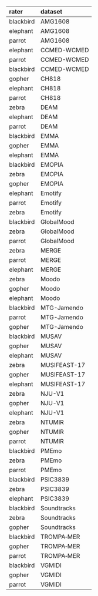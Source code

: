 |rater     |dataset      |
|:---------|:------------|
|blackbird |AMG1608      |
|elephant  |AMG1608      |
|parrot    |AMG1608      |
|elephant  |CCMED-WCMED  |
|parrot    |CCMED-WCMED  |
|blackbird |CCMED-WCMED  |
|gopher    |CH818        |
|elephant  |CH818        |
|parrot    |CH818        |
|zebra     |DEAM         |
|elephant  |DEAM         |
|parrot    |DEAM         |
|blackbird |EMMA         |
|gopher    |EMMA         |
|elephant  |EMMA         |
|blackbird |EMOPIA       |
|zebra     |EMOPIA       |
|gopher    |EMOPIA       |
|elephant  |Emotify      |
|parrot    |Emotify      |
|zebra     |Emotify      |
|blackbird |GlobalMood   |
|zebra     |GlobalMood   |
|parrot    |GlobalMood   |
|zebra     |MERGE        |
|parrot    |MERGE        |
|elephant  |MERGE        |
|zebra     |Moodo        |
|gopher    |Moodo        |
|elephant  |Moodo        |
|blackbird |MTG-Jamendo  |
|parrot    |MTG-Jamendo  |
|gopher    |MTG-Jamendo  |
|blackbird |MUSAV        |
|gopher    |MUSAV        |
|elephant  |MUSAV        |
|zebra     |MUSIFEAST-17 |
|gopher    |MUSIFEAST-17 |
|elephant  |MUSIFEAST-17 |
|zebra     |NJU-V1       |
|gopher    |NJU-V1       |
|elephant  |NJU-V1       |
|zebra     |NTUMIR       |
|gopher    |NTUMIR       |
|parrot    |NTUMIR       |
|blackbird |PMEmo        |
|zebra     |PMEmo        |
|parrot    |PMEmo        |
|blackbird |PSIC3839     |
|zebra     |PSIC3839     |
|elephant  |PSIC3839     |
|blackbird |Soundtracks  |
|zebra     |Soundtracks  |
|gopher    |Soundtracks  |
|blackbird |TROMPA‐MER   |
|gopher    |TROMPA‐MER   |
|parrot    |TROMPA‐MER   |
|blackbird |VGMIDI       |
|gopher    |VGMIDI       |
|parrot    |VGMIDI       |
